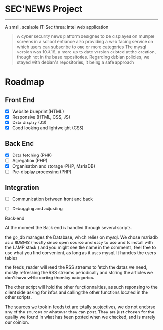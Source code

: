 # SEC'NEWS Project

---

A small, scalable IT-Sec threat intel web application

> A cyber security news platform designed to be displayed on multiple screens in a school entrance
> also providing a web facing service on which users can subscribe to one or more categories
> The mysql version was 10.3.18, a more up to date version existed at the creation, though not in the base repositories. Regarding debian policies, we stayed with debian's repositories, it being a safe approach
# Roadmap

## Front End

- [x]  Website blueprint (HTML)
- [x]  Responsive (HTML, CSS, JS)
- [x]  Data display (JS)
- [x]  Good looking and lightweight (CSS)

## Back End

- [x]  Data fetching (PHP)
- [ ]  Agregation (PHP)
- [x]  Organisation and storage (PHP, MariaDB)
- [ ]  Pre-display processing (PHP)

## Integration

- [ ]  Communication between front and back
- [ ]  Debugging and adjusting


Back-end

At the moment the Back end is handled through several scripts.

the go_db manages the Database, which relies on mysql. We chose mariadb as a RDBMS (mostly since open source and easy to use and to install with the LAMP stack ) and you might see the name in the comments, feel free to use what you find convenient, as long as it uses mysql.
It handles the users tables
 
the feeds_reader will reed the RSS streams to fetch the datas we need, mostly refreshing the RSS streams periodically and storing the articles we don't have while sorting them by categories.

The other script will hold the other functionnalities, as such reponsing to the client side asking for infos and calling the other functions located in the other scripts.

The sources we took in feeds.txt are totally subjectives, we do not endorse any of the sources or whatever they can post. They are just chosen for the quality we found in what has been posted when we checked, and is merely our opinion.

